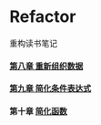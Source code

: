 # Refactor
重构读书笔记

#### [第八章 重新组织数据](https://github.com/sanzhixiong1986/Refactor/blob/main/README8.md)

#### [第九章 简化条件表达式](https://github.com/sanzhixiong1986/Refactor/blob/main/README9.md)

#### 第十章 [简化函数](https://github.com/sanzhixiong1986/Refactor/blob/main/README10.md)

